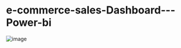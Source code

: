 # e-commerce-sales-Dashboard---Power-bi

![image](https://github.com/user-attachments/assets/147df69e-0255-432c-a955-00bbddc3e175)
